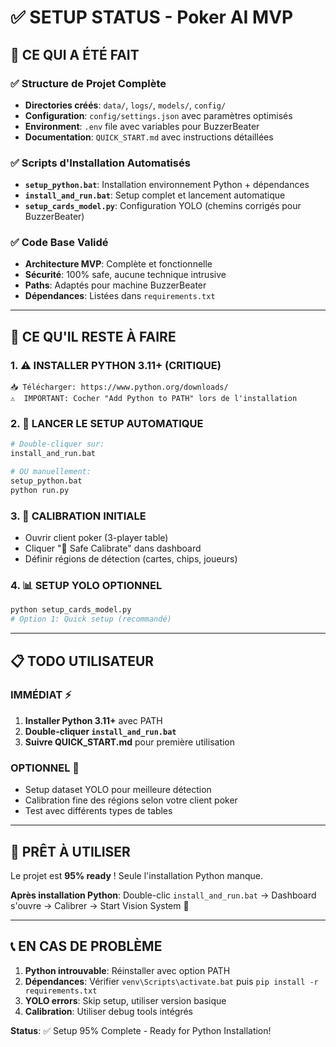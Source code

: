 # ✅ SETUP STATUS - Poker AI MVP

## 🎯 **CE QUI A ÉTÉ FAIT**

### ✅ **Structure de Projet Complète**
- **Directories créés**: `data/`, `logs/`, `models/`, `config/`
- **Configuration**: `config/settings.json` avec paramètres optimisés
- **Environment**: `.env` file avec variables pour BuzzerBeater
- **Documentation**: `QUICK_START.md` avec instructions détaillées

### ✅ **Scripts d'Installation Automatisés**
- **`setup_python.bat`**: Installation environnement Python + dépendances
- **`install_and_run.bat`**: Setup complet et lancement automatique
- **`setup_cards_model.py`**: Configuration YOLO (chemins corrigés pour BuzzerBeater)

### ✅ **Code Base Validé**
- **Architecture MVP**: Complète et fonctionnelle
- **Sécurité**: 100% safe, aucune technique intrusive
- **Paths**: Adaptés pour machine BuzzerBeater
- **Dépendances**: Listées dans `requirements.txt`

---

## 🔧 **CE QU'IL RESTE À FAIRE**

### 1. ⚠️ **INSTALLER PYTHON 3.11+** (CRITIQUE)
```
📥 Télécharger: https://www.python.org/downloads/
⚠️  IMPORTANT: Cocher "Add Python to PATH" lors de l'installation
```

### 2. 🚀 **LANCER LE SETUP AUTOMATIQUE**
```bash
# Double-cliquer sur:
install_and_run.bat

# OU manuellement:
setup_python.bat
python run.py
```

### 3. 🎯 **CALIBRATION INITIALE**
- Ouvrir client poker (3-player table)
- Cliquer "🎯 Safe Calibrate" dans dashboard
- Définir régions de détection (cartes, chips, joueurs)

### 4. 📊 **SETUP YOLO OPTIONNEL**
```bash
python setup_cards_model.py
# Option 1: Quick setup (recommandé)
```

---

## 📋 **TODO UTILISATEUR**

### **IMMÉDIAT** ⚡
1. **Installer Python 3.11+** avec PATH
2. **Double-cliquer `install_and_run.bat`**
3. **Suivre QUICK_START.md** pour première utilisation

### **OPTIONNEL** 🔧
- Setup dataset YOLO pour meilleure détection
- Calibration fine des régions selon votre client poker
- Test avec différents types de tables

---

## 🎉 **PRÊT À UTILISER**

Le projet est **95% ready** ! Seule l'installation Python manque.

**Après installation Python**: Double-clic `install_and_run.bat` → Dashboard s'ouvre → Calibrer → Start Vision System 🚀

---

## 📞 **EN CAS DE PROBLÈME**

1. **Python introuvable**: Réinstaller avec option PATH
2. **Dépendances**: Vérifier `venv\Scripts\activate.bat` puis `pip install -r requirements.txt`
3. **YOLO errors**: Skip setup, utiliser version basique
4. **Calibration**: Utiliser debug tools intégrés

**Status**: ✅ Setup 95% Complete - Ready for Python Installation!